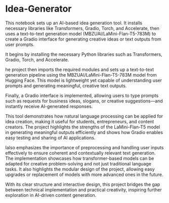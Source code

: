 # Idea-Generator
This notebook sets up an AI-based idea generation tool. It installs necessary libraries like Transformers, Gradio, Torch, and Accelerate, then uses a text-to-text generation model (MBZUAI/LaMini-Flan-T5-783M) to create a Gradio interface for generating creative ideas or text outputs from user prompts.


It begins by installing the necessary Python libraries such as Transformers, Gradio, Torch, and Accelerate.


he project then imports the required modules and sets up a text-to-text generation pipeline using the MBZUAI/LaMini-Flan-T5-783M model from Hugging Face. This model is lightweight yet capable of understanding user prompts and generating meaningful, creative text outputs. 

Finally, a Gradio interface is implemented, allowing users to type prompts such as requests for business ideas, slogans, or creative suggestions—and instantly receive AI-generated responses.


This tool demonstrates how natural language processing can be applied for idea creation, making it useful for students, entrepreneurs, and content creators. The project highlights the strengths of the LaMini-Flan-T5 model in generating meaningful outputs efficiently and shows how Gradio enables easy testing and sharing of AI applications.


Ialso emphasizes the importance of preprocessing and handling user inputs effectively to ensure coherent and contextually relevant text generation. The implementation showcases how transformer-based models can be adapted for creative problem-solving and not just traditional language tasks. It also highlights the modular design of the project, allowing easy upgrades or replacement of models with more advanced ones in the future.


With its clear structure and interactive design, this project bridges the gap between technical implementation and practical creativity, inspiring further exploration in AI-driven content generation.
